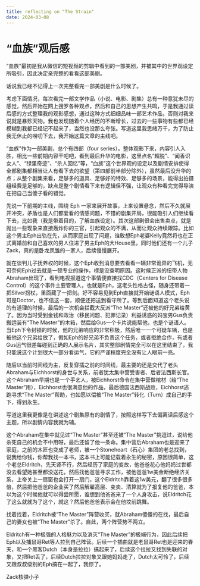 ```yaml
---
title: reflecting on "The Strain"
date: 2024-03-08
---
```


# “血族”观后感

“血族”最初是我从微信的短视频的剪辑中看到的一部美剧，并被其中的世界观设定所吸引，因此决定亲完整的看看这部美剧。

话说我已经不记得上一次完整看完一部美剧是什么时候了。

考虑下面情况，每次看完一部文学作品（小说、电影、剧集）总有一种意犹未尽的感觉，然后开始在网上搜罗各种观点，然后和自己的思想产生共鸣，于是我通过读后感的方式整理我的观影感想，通过这种方式细细品味一部艺术作品，否则对我来说就是暴殄天物。我也发现随着个人经历的不断增长，过去的一些事物有些都已经模糊到我都已经记不起来了，当然也没那么夸张。写道这里我思绪万千，为了防止我无休止的唠叨下去，我开始这篇文章的主线吧。

“血族”作为一部美剧，总个有四部（four series）。整体观影下来，内容引人入胜，相比一些前期内容干吧吧，看到最后升华的电影，这里点名“超脱”、“闻香识女人”、“绿里奇迹”、“杀人回忆”等，“血族”这个世界观的设定以及剧情安排使得全部剧集都相当让人有看下去的欲望（第四部前半部分除外），虽然最后没升华的点；从整个剧集来看，足够多的道具、足够好的特效、足够多的场景，能得出拍摄组经费是足够的，缺点是整个剧情看下来有逻辑但不强，让观众有种看完觉得导演在把自己当傻子看的错觉。

先说一下前期的主线，围绕 Eph 一家来展开故事，上来设置悬念，然后不久就展开冲突，矛盾也是人们都爱看的情感问题，不错的剧集开局，很能吸引人们继续看下去，比如我（我是带着目的，了解血族设定）。其次这部剧很会出售卖点，就是抛出一些现象来直接轰炸你的三官，引起观众的不满，从而让观众持续跟踪。比如这个男主Eph出轨在先，从而家庭出现了问题，谁敢想Eph老婆Kelly竟然将也在正式离婚前和自己喜欢的男人住进了男主Eph的大House里。同时他们还有一个儿子Zack，真的是卧龙凤雏的一家人，后续慢慢展开。

就在谈判儿子抚养权的时候，这个Eph收到消息要去看看一辆非常诡异的飞机，无可奈何Eph过去就是一顿专业的操作，楞是没查明原因。这时候正派的纽带人物Abraham出现了，看到电视报道这个事情便直接找CDC（Centers for Disease Control）的这个事件主要管理人，也就是Eph，这老头性格古怪，随身还带着一把Silver拐杖，里面藏了一把剑。好不容易见到Eph直接就开始谜语人模式，Eph可是Doctor，也不信这一套，顺便还把送到看守所了。等到后面知道这个老头说的有道理的时候，最后的一次机会拦截大反派“The Master”还被他的好兄弟给黄了。因为当时受到金钱和政治（移民问题、犯罪记录）利益诱惑的妈宝男Gus负责搬运装有“The Master”的木箱，然后给Gus一个卡片说能帮他，也是个谜语人。当Eph下令封锁的时候，他的兄弟响应的非常积极，然后唯一一个可疑车辆，也是被他这个兄弟给放了，假如Eph的好兄弟不负责这个任务，或者拒绝合作，有或者Gus运气很差每碰到正确的人展示名片，其实整部剧情完全可以在这里结束了，我只能说这个计划很大一部分看运气，它的严谨程度完全没有让人眼前一亮。

随后以当前时间线为主，反复穿插之前的时间线，最主要的还是交代了老头Abraham与Eichhorst的身世与关系，前者犹太集中营受害者、后者法西斯长官。这个Abraham早期也是一个手艺人，被Eichhorst命令在集中营做棺材（给“The Master”用），Eichhorst也很满意他的作品，最后德国法西斯战败，Eichhorst逃跑寻求“The Master”帮助，也如愿以偿被“The Master”转化（Turn）成自己的手下，得到永生。

写道这里我更像是在讲述这个剧集原有的剧情了，按照这样写下去偏离读后感这个主题，所以剧情内容我就为辅。

这个Abraham在集中就见过“The Master”甚至还被“The Master”挑逗过，说给他杀死自己的机会不中用呀，最后还留了他一条命。集中营后Abraham也是迎来了家庭，之前的木匠也变成了老师，被一个Stoneheart（石心）集团的老总找到，说我给你钱，你帮我找一本书，这本书上可能记载着永生的秘密，原因很简单，这个老总Eldritch，先天肾不行，然后经历了家庭的变故，他爸爸花心他妈妈过世都没去看望她甚至都没送花，然后找他爸爸寻求工作，被他爸爸1w美金断绝经济关系，上帝关上一扇窗也会打开一扇门，这个Eldritch靠着这1w美元，翻了很多很多倍，然后把他爸爸的企业买了然后解雇高层、变卖、清算就为了报复他的爸爸，本以为这个时候他就可以得尝所愿，谁想到他爸爸来了一个人身攻击，说Eldritch花了这么就就为了这个，就这？然后他爸爸表示会在他坟前跳舞。

找着找着，Eldritch被“The Master”阵营收买，就Abraham傻傻的在找，最后自己的妻女也被“The Master”杀了。自此，两个阵营势不两立。

Eldritch有一种极强的人格魅力以及消灭“The Master”的极端行为，因此后续把Eph以及捕鼠哥Ret等人拉到自己阵营。后续一个插曲就是老鼠哥Ret也是迎来的春天，和一个黑客Dutch（本身是拉拉）搞起来了，后续这个拉拉又找到失联的对象，又把Ret丢了，后续Dutch拉拉对象又跟她妈妈走了，Dutch太可怜了，后续又跟叔叔级别的Eph搞在一起了，我惊了。

Zack核弹小子